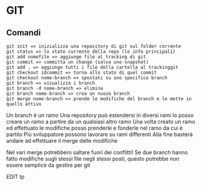 # GIT
## Comandi
```
git init => inizializza una repository di git sul folder corrente
git status => lo stato currente della repo (le info principali)
git add nomefile => aggiunge file al tracking di git
git commit => committa un change (salva uno snapshot)
git add . => aggiunge tutti i file della cartella al trackinggit
git checkout idcommit => torna allo stato di quel commit
git checkout nome-branch => spostati su uno specifico branch
git branch => visualizza i branch
git branch -d nome-branch => elimina
git branch nome-branch => crea un nuovo branch
git merge nome-branch => prende le modifiche del branch e le mette in quello attivo
```
Un branch è un ramo
Una repository può estendersi in diversi rami
Io posso creare un ramo a partire da un qualsiasi altro ramo
Una volta creato un ramo ed effettuato le modifiche
posso prenderle e fonderle nel ramo da cui è partito
Più sviluppatore possono lavorare su rami differenti
Alla fine basterà andare ad effettuare il merge delle modifiche

Nel vari merge potrebbero saltare fuori dei conflitti!
Se due branch hanno fatto modifiche sugli stessi file
negli stessi posti, questo potrebbe non essere semplice
da gestire per git

EDIT tp
